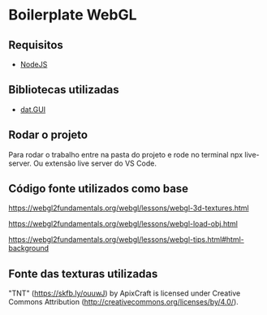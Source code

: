 # Boilerplate WebGL

## Requisitos

- [NodeJS](https://nodejs.org/)

## Bibliotecas utilizadas

- [dat.GUI](https://github.com/dataarts/dat.gui)

## Rodar o projeto

Para rodar o trabalho entre na pasta do projeto e rode no terminal npx live-server. Ou extensão live server do VS Code.

## Código fonte utilizados como base
https://webgl2fundamentals.org/webgl/lessons/webgl-3d-textures.html

https://webgl2fundamentals.org/webgl/lessons/webgl-load-obj.html

https://webgl2fundamentals.org/webgl/lessons/webgl-tips.html#html-background

## Fonte das texturas utilizadas
"TNT" (https://skfb.ly/ouuwJ) by ApixCraft is licensed under Creative Commons Attribution (http://creativecommons.org/licenses/by/4.0/).
